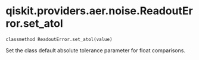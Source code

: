 # qiskit.providers.aer.noise.ReadoutError.set\_atol

`classmethod ReadoutError.set_atol(value)`

Set the class default absolute tolerance parameter for float comparisons.
